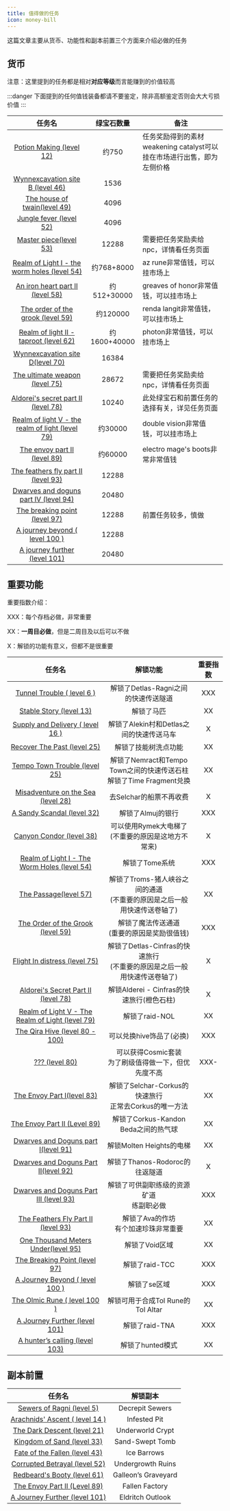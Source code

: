 ```yaml
---
title: 值得做的任务
icon: money-bill
---
```


这篇文章主要从货币、功能性和副本前置三个方面来介绍必做的任务

## 货币

注意：这里提到的任务都是相对**对应等级**而言能赚到的价值较高

:::danger
下面提到的任何值钱装备都请不要鉴定，除非高额鉴定否则会大大亏损价值
:::

| 任务名 | 绿宝石数量 | 备注 |
| :-----: | :----------: | --- |
| [Potion Making (level 12)](/quests/lvl11-20/level%2012%20-%20potion%20making.html) | 约750 | 任务奖励得到的素材weakening catalyst可以挂在市场进行出售，即为左侧价格 |
| [Wynnexcavation site B (level 46)](/quests/lvl41-50/level%2046%20-%20wynnexcavation%20site%20b.html) | 1536 | |
| [The house of twain(level 49)](/quests/lvl41-50/level%2049%20-%20the%20house%20of%20twain.html) | 4096 | |
| [Jungle fever (level 52)](/quests/lvl51-60/level%2052%20-%20jungle%20fever.html) | 4096 | |
| [Master piece(level 53)](/quests/lvl51-60/level%2053%20-%20master%20piece.html) | 12288 | 需要把任务奖励卖给npc，详情看任务页面 |
| [Realm of Light I - the worm holes (level 54)](/quests/lvl51-60/level%2054%20-%20realm%20of%20light%20i%20-%20the%20worm%20holes.html) | 约768+8000 | az rune非常值钱，可以挂市场上 |
| [An iron heart part II (level 58)](/quests/lvl51-60/level%2058%20-%20an%20iron%20heart%20part%20ii.html) | 约512+30000 | greaves of honor非常值钱，可以挂市场上 |
| [The order of the grook (level 59)](/quests/lvl51-60/level%2059%20-%20the%20order%20of%20the%20grook.html) | 约120000 | renda langit非常值钱，可以挂市场上 |
| [Realm of light II - taproot (level 62)](/quests/lvl61-70/level%2062%20-%20realm%20of%20light%20ii%20-%20taproot.html) | 约1600+40000 | photon非常值钱，可以挂市场上 |
| [Wynnexcavation site D(level 70)](/quests/lvl61-70/level%2070%20-%20wynnexcavation%20site%20d.html) | 16384 | |
| [The ultimate weapon (level 75)](/quests/lvl71-80/level%2075%20-%20the%20ultimate%20weapon.html) | 28672 | 需要把任务奖励卖给npc，详情看任务页面 |
| [Aldorei's secret part II (level 78)](/quests/lvl71-80/level%2078%20-%20aldorei's%20secret%20part%20ii.html) | 10240 | 此处绿宝石和前置任务的选择有关，详见任务页面 |
| [Realm of light V - the realm of light (level 79)](/quests/lvl71-80/level%2079%20-%20realm%20of%20light%20v%20-%20the%20realm%20of%20light.html) | 约30000 | double vision非常值钱，可以挂市场上 | 
| [The envoy part II (level 89)](/quests/lvl81-90/level%2089%20-%20the%20envoy%20part%20ii.html) | 约60000 | electro mage's boots非常非常值钱 |
| [The feathers fly part II (level 93)](/quests/lvl91-100/level%2093%20-%20the%20feathers%20fly%20part%20ii.html) | 12288 | |
| [Dwarves and doguns part IV (level 94)](/quests/lvl91-100/level%2094%20-%20dwarves%20and%20doguns%20part%20iv.html) | 20480 | |
| [The breaking point (level 97)](/quests/lvl91-100/level%2097%20-%20the%20breaking%20point.html) | 12288 | 前置任务较多，慎做 |
| [A journey beyond ( level 100 )](/quests/lvl91-100/level%20100%20-%20a%20journey%20beyond.html) | 12288 | |
| [A journey further (level 101)](/quests/lvl101-110/level%20101%20-%20a%20journey%20further.html) | 20480 | |

## 重要功能

重要指数介绍：

XXX：每个存档必做，非常重要

XX：**一周目必做**，但是二周目及以后可以不做

X：解锁的功能有意义，但都不是很重要

| 任务名 | 解锁功能 | 重要指数 |
| :---: | :---: | :---: |
| [Tunnel Trouble ( level 6 )](/quests/lvl1-10/level%206%20-%20tunnel%20trouble.html) | 解锁了Detlas-Ragni之间的快速传送隧道 | XXX |
| [Stable Story (level 13)](/quests/lvl11-20/level%2013%20-%20stable%20story.html) | 解锁了马匹 | XX |
| [Supply and Delivery ( level 16 )](/quests/lvl11-20/level%2016%20-%20supply%20and%20delivery.html) | 解锁了Alekin村和Detlas之间的快速传送马车 | X |
| [Recover The Past (level 25)](/quests/lvl21-30/level%2025%20-%20recover%20the%20past.html) | 解锁了技能树洗点功能 | XX |
| [Tempo Town Trouble (level 25)](/quests/lvl21-30/level%2025%20-%20tempo%20town%20trouble.html) | 解锁了Nemract和Tempo Town之间的快速传送石柱<br>解锁了Time Fragment兑换 | XX |
| [Misadventure on the Sea (level 28)](/quests/lvl21-30/level%2028%20-%20misadventure%20on%20the%20sea.html) | 去Selchar的船票不再收费 | X |
| [A Sandy Scandal (level 32)](/quests/lvl31-40/level%2032%20-%20a%20sandy%20scandal.html) | 解锁了Almuj的银行 | XXX |
| [Canyon Condor (level 38)](/quests/lvl31-40/level%2038%20-%20canyon%20condor.html) | 可以使用Rymek大电梯了<br>(不重要的原因是这地方不常来) | X |
| [Realm of Light I - The Worm Holes (level 54)](/quests/lvl51-60/level%2054%20-%20realm%20of%20light%20i%20-%20the%20worm%20holes.html) | 解锁了Tome系统 | XXX |
| [The Passage(level 57)](/quests/lvl51-60/level%2057%20-%20the%20passage.html) | 解锁了Troms-猪人峡谷之间的通道<br>(不重要的原因是之后一般用快速传送卷轴了) | XX |
| [The Order of the Grook (level 59)](/quests/lvl51-60/level%2059%20-%20the%20order%20of%20the%20grook.html) | 解锁了魔法传送通道<br>(重要的原因是奖励很值钱) | XXX |
| [Flight In distress (level 75)](/quests/lvl71-80/level%2075%20-%20flight%20in%20distress.html) | 解锁了Detlas-Cinfras的快速旅行<br>(不重要的原因是之后一般用快速传送卷轴了) | X |
| [Aldorei's Secret Part II (level 78)](/quests/lvl71-80/level%2078%20-%20aldorei's%20secret%20part%20ii.html) | 解锁Alderei - Cinfras的快速旅行(橙色石柱) | X |
| [Realm of Light V - The Realm of Light (level 79)](/quests/lvl71-80/level%2079%20-%20realm%20of%20light%20v%20-%20the%20realm%20of%20light.html) | 解锁了raid-NOL | XX |
| [The Qira Hive (level 80 - 100)](/quests/lvl71-80/level%2080%20-%20the%20qira%20hive.html) | 可以兑换hive饰品了(必换) | XXX |
| [??? (level 80)](/quests/lvl71-80/level%2080%20-%20z？？？.html) | 可以获得Cosmic套装<br>为了刷级值得做一下，但优先度不高 | XXX- |
| [The Envoy Part I(level 83)](/quests/lvl81-90/level%2083%20-%20the%20envoy%20part%20i.html)| 解锁了Selchar-Corkus的快速旅行<br>正常去Corkus的唯一方法 | XX |
| [The Envoy Part II (Level 89)](/quests/lvl81-90/level%2089%20-%20the%20envoy%20part%20ii.html) | 解锁了Corkus-Kandon Beda之间的热气球 | XX |
| [Dwarves and Doguns part I(level 91)](/quests/lvl91-100/level%2091%20-%20dwarves%20and%20doguns%20part%20i.html) | 解锁Molten Heights的电梯 | XX |
| [Dwarves and Doguns Part II(level 92)](/quests/lvl91-100/level%2092%20-%20dwarves%20and%20doguns%20part%20ii.html) | 解锁了Thanos-Rodoroc的往返隧道 | X |
| [Dwarves and Doguns Part III (level 93)](/quests/lvl91-100/level%2093%20-%20dwarves%20and%20doguns%20part%20iii.html) | 解锁了可供副职练级的资源矿道<br>练副职必做 | XXX |
| [The Feathers Fly Part II (level 93)](/quests/lvl91-100/level%2093%20-%20the%20feathers%20fly%20part%20ii.html) | 解锁了Ava的作坊<br>有个加速珍珠非常重要 | XX |
| [One Thousand Meters Under(level 95)](/quests/lvl91-100/level%2095%20-%20one%20thousand%20meters%20under.html) | 解锁了Void区域 | XX |
| [The Breaking Point (level 97)](/quests/lvl91-100/level%2097%20-%20the%20breaking%20point.html) | 解锁了raid-TCC | XXX |
| [A Journey Beyond ( level 100 )](/quests/lvl91-100/level%20100%20-%20a%20journey%20beyond.html) | 解锁了se区域 | XXX |
| [The Olmic Rune ( level 100 )](/quests/lvl91-100/level%20100%20-%20the%20olmic%20rune.html) | 解锁可用于合成Tol Rune的Tol Altar | XX |
| [A Journey Further (level 101)](/quests/lvl101-110/level%20101%20-%20a%20journey%20further.html) | 解锁了raid-TNA | XXX |
| [A hunter’s calling (level 103)](/quests/lvl101-110/level%20103%20-%20a%20hunter’s%20calling.html) | 解锁了hunted模式 | XX |



## 副本前置

| 任务名 | 解锁副本 |
| :---: | :---: |
| [Sewers of Ragni (level 5)](/quests/lvl1-10/level%205%20-%20sewers%20of%20ragni.html) | Decrepit Sewers |
| [Arachnids' Ascent ( level 14 )](/quests/lvl11-20/level%2014%20-%20arachnids'%20ascent.html) | Infested Pit |
| [The Dark Descent (level 21)](/quests/lvl21-30/level%2021%20-%20the%20dark%20descent.html) | Underworld Crypt |
| [Kingdom of Sand (level 33)](/quests/lvl31-40/level%2033%20-%20kingdom%20of%20sand.html) | Sand-Swept Tomb |
| [Fate of the Fallen (level 43)](/quests/lvl41-50/level%2043%20-%20fate%20of%20the%20fallen.html) | Ice Barrows |
| [Corrupted Betrayal (level 52)](/quests/lvl51-60/level%2052%20-%20corrupted%20betrayal.html) | Undergrowth Ruins |
| [Redbeard's Booty (level 61)](/quests/lvl61-70/level%2061%20-%20redbeard's%20booty.html) | Galleon’s Graveyard |
| [The Envoy Part II (Level 89)](/quests/lvl81-90/level%2089%20-%20the%20envoy%20part%20ii.html) | Fallen Factory | 
| [A Journey Further (level 101)](/quests/lvl101-110/level%20101%20-%20a%20journey%20further.html) | Eldritch Outlook |





